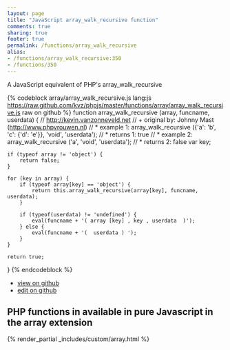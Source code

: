 ```yaml
---
layout: page
title: "JavaScript array_walk_recursive function"
comments: true
sharing: true
footer: true
permalink: /functions/array_walk_recursive
alias:
- /functions/array_walk_recursive:350
- /functions/350
---
```

<!-- Generated by Rakefile:build -->
A JavaScript equivalent of PHP's array_walk_recursive

{% codeblock array/array_walk_recursive.js lang:js https://raw.github.com/kvz/phpjs/master/functions/array/array_walk_recursive.js raw on github %}
function array_walk_recursive (array, funcname, userdata) {
    // http://kevin.vanzonneveld.net
    // +   original by: Johnny Mast (http://www.phpvrouwen.nl)
    // *     example 1: array_walk_recursive ({'a': 'b', 'c': {'d': 'e'}}, 'void', 'userdata');
    // *     returns 1: true
    // *     example 2: array_walk_recursive ('a', 'void', 'userdata');
    // *     returns 2: false
    var key;

    if (typeof array != 'object') {
        return false;
    }

    for (key in array) {
        if (typeof array[key] == 'object') {
            return this.array_walk_recursive(array[key], funcname, userdata);
        }

        if (typeof(userdata) != 'undefined') {
            eval(funcname + '( array [key] , key , userdata  )');
        } else {
            eval(funcname + '(  userdata ) ');
        }
    }

    return true;
}
{% endcodeblock %}

 - [view on github](https://github.com/kvz/phpjs/blob/master/functions/array/array_walk_recursive.js)
 - [edit on github](https://github.com/kvz/phpjs/edit/master/functions/array/array_walk_recursive.js)

## PHP functions in available in pure Javascript in the array extension
{% render_partial _includes/custom/array.html %}
